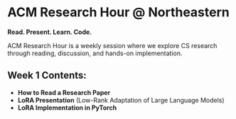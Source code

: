 # ACM Research Hour @ Northeastern  
**Read. Present. Learn. Code.**  

ACM Research Hour is a weekly session where we explore CS research through reading, discussion, and hands-on implementation.  

## Week 1 Contents:  
- **How to Read a Research Paper**  
- **LoRA Presentation** (Low-Rank Adaptation of Large Language Models)  
- **LoRA Implementation in PyTorch** 
